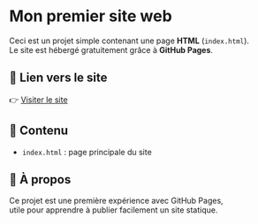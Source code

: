 # Mon premier site web

Ceci est un projet simple contenant une page **HTML** (`index.html`).  
Le site est hébergé gratuitement grâce à **GitHub Pages**.

## 🚀 Lien vers le site
👉 [Visiter le site](https://ton-nom.github.io/my-website/)

## 📂 Contenu
- `index.html` : page principale du site

## 📖 À propos
Ce projet est une première expérience avec GitHub Pages,  
utile pour apprendre à publier facilement un site statique.
